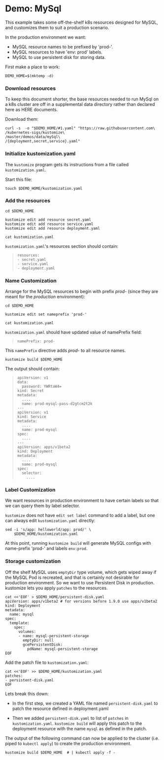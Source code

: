 # Demo: MySql

This example takes some off-the-shelf k8s resources
designed for MySQL, and customizes them to suit a
production scenario.

In the production environment we want:

- MySQL resource names to be prefixed by 'prod-'.
- MySQL resources to have 'env: prod' labels.
- MySQL to use persistent disk for storing data.

First make a place to work:
<!-- @makeDemoHome @test -->
```
DEMO_HOME=$(mktemp -d)
```

### Download resources

To keep this document shorter, the base resources
needed to run MySql on a k8s cluster are off in a
supplemental data directory rather than declared here
as HERE documents.

Download them:

<!-- @downloadResources @test -->
```
curl -s  -o "$DEMO_HOME/#1.yaml" "https://raw.githubusercontent.com\
/kubernetes-sigs/kustomize\
/master/demos/data/mySql\
/{deployment,secret,service}.yaml"
```

### Initialize kustomization.yaml

The `kustomize` program gets its instructions from
a file called `kustomization.yaml`.

Start this file:

<!-- @kustomizeYaml @test -->
```
touch $DEMO_HOME/kustomization.yaml
```

### Add the resources

<!-- @addResources @test -->
```
cd $DEMO_HOME

kustomize edit add resource secret.yaml
kustomize edit add resource service.yaml
kustomize edit add resource deployment.yaml

cat kustomization.yaml
```

`kustomization.yaml`'s resources section should contain:

> ```
> resources:
> - secret.yaml
> - service.yaml
> - deployment.yaml
> ```

### Name Customization

Arrange for the MySQL resources to begin with prefix
_prod-_ (since they are meant for the _production_
environment):

<!-- @customizeLabel @test -->
```
cd $DEMO_HOME

kustomize edit set nameprefix 'prod-'

cat kustomization.yaml
```

`kustomization.yaml` should have updated value of namePrefix field:

> ```
> namePrefix: prod-
> ```

This `namePrefix` directive adds _prod-_ to all
resource names.

<!-- @genNamePrefixConfig @test -->
```
kustomize build $DEMO_HOME
```

The output should contain:

> ```
> apiVersion: v1
> data:
>   password: YWRtaW4=
> kind: Secret
> metadata:
>   ....
>   name: prod-mysql-pass-d2gtcm2t2k
> ---
> apiVersion: v1
> kind: Service
> metadata:
>   ....
>   name: prod-mysql
> spec:
>   ....
> ---
> apiVersion: apps/v1beta2
> kind: Deployment
> metadata:
>   ....
>   name: prod-mysql
> spec:
>   selector:
>     ....
> ```

### Label Customization

We want resources in production environment to have
certain labels so that we can query them by label
selector.

`kustomize` does not have `edit set label` command to add
a label, but one can always edit `kustomization.yaml` directly:

<!-- @customizeLabels @test -->
```
sed -i 's/app: helloworld/app: prod/' \
    $DEMO_HOME/kustomization.yaml
```

At this point, running `kustomize build` will
generate MySQL configs with name-prefix 'prod-' and
labels `env:prod`.

### Storage customization

Off the shelf MySQL uses `emptyDir` type volume, which
gets wiped away if the MySQL Pod is recreated, and that
is certainly not desirable for production
environment. So we want to use Persistent Disk in
production. kustomize lets you apply `patches` to the
resources.

<!-- @createPatchFile @test -->
```
cat <<'EOF' > $DEMO_HOME/persistent-disk.yaml
apiVersion: apps/v1beta2 # for versions before 1.9.0 use apps/v1beta2
kind: Deployment
metadata:
  name: mysql
spec:
  template:
    spec:
      volumes:
      - name: mysql-persistent-storage
        emptyDir: null
        gcePersistentDisk:
          pdName: mysql-persistent-storage
EOF
```

Add the patch file to `kustomization.yaml`:

<!-- @specifyPatch @test -->
```
cat <<'EOF' >> $DEMO_HOME/kustomization.yaml
patches:
- persistent-disk.yaml
EOF
```

Lets break this down:

- In the first step, we created a YAML file named
  `persistent-disk.yaml` to patch the resource defined
  in deployment.yaml

- Then we added `persistent-disk.yaml` to list of
  `patches` in `kustomization.yaml`. `kustomize build`
  will apply this patch to the deployment resource with
  the name `mysql` as defined in the patch.


The output of the following command can now be applied
to the cluster (i.e. piped to `kubectl apply`) to
create the production environment.

<!-- @finalInflation @test -->
```
kustomize build $DEMO_HOME  # | kubectl apply -f -
```
